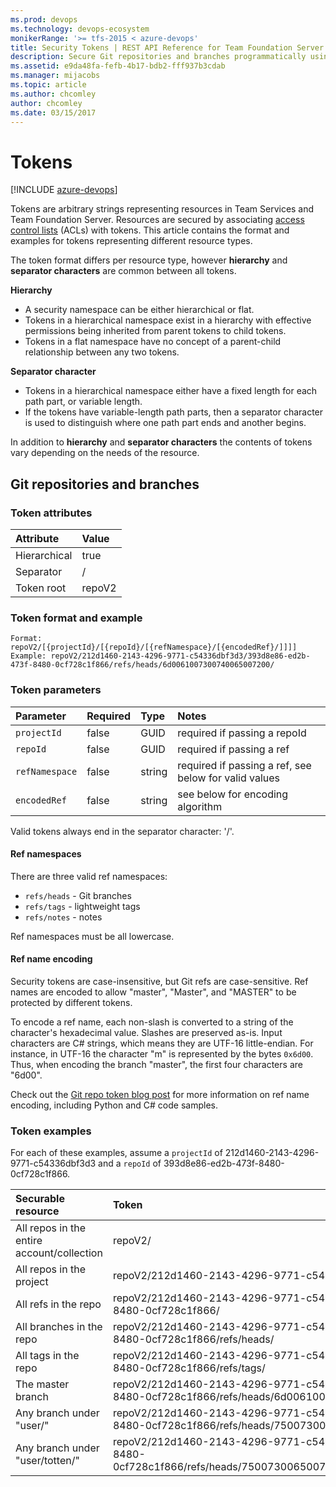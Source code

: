 ```yaml
---
ms.prod: devops
ms.technology: devops-ecosystem
monikerRange: '>= tfs-2015 < azure-devops'
title: Security Tokens | REST API Reference for Team Foundation Server
description: Secure Git repositories and branches programmatically using the REST APIs for Team Foundation Server.
ms.assetid: e9da48fa-fefb-4b17-bdb2-fff937b3cdab
ms.manager: mijacobs
ms.topic: article
ms.author: chcomley
author: chcomley
ms.date: 03/15/2017
---
```


# Tokens 

[!INCLUDE [azure-devops](../_data/azure-devops-message.md)]

Tokens are arbitrary strings representing resources in Team Services and Team Foundation Server. Resources are secured by 
associating [access control lists](./acls.md) (ACLs) with tokens. This article contains the format and examples for tokens representing different resource types.

The token format differs per resource type, however **hierarchy** and **separator characters** are common between all tokens.

<a name="hierarchy" />

**Hierarchy**
* A security namespace can be either hierarchical or flat.
* Tokens in a hierarchical namespace exist in a hierarchy with effective permissions being inherited from parent tokens to child tokens.
* Tokens in a flat namespace have no concept of a parent-child relationship between any two tokens.

<a name="separators" />

**Separator character**
* Tokens in a hierarchical namespace either have a fixed length for each path part, or variable length.
* If the tokens have variable-length path parts, then a separator character is used to distinguish where one path part ends and another begins.

In addition to **hierarchy** and **separator characters** the contents of tokens vary depending on the needs of the resource.

## Git repositories and branches

### Token attributes

| Attribute      | Value     |
|:--------------|:----------|
| Hierarchical  | true      |
| Separator     | /         |
| Token root    | repoV2    |

### Token format and example
```
Format: repoV2/[{projectId}/[{repoId}/[{refNamespace}/[{encodedRef}/]]]]
Example: repoV2/212d1460-2143-4296-9771-c54336dbf3d3/393d8e86-ed2b-473f-8480-0cf728c1f866/refs/heads/6d0061007300740065007200/
```

### Token parameters

| Parameter         | Required | Type     | Notes
|:------------------|:---------|:---------|:--------------------------------
| `projectId`         | false    | GUID     | required if passing a repoId
| `repoId`           | false    | GUID     | required if passing a ref
| `refNamespace`      | false    | string   | required if passing a ref, see below for valid values
| `encodedRef`        | false    | string   | see below for encoding algorithm

Valid tokens always end in the separator character: '/'.

#### Ref namespaces

There are three valid ref namespaces:
* `refs/heads` - Git branches
* `refs/tags` - lightweight tags
* `refs/notes` - notes

Ref namespaces must be all lowercase.

#### Ref name encoding

Security tokens are case-insensitive, but Git refs are case-sensitive.
Ref names are encoded to allow "master", "Master", and "MASTER" to be protected by different tokens.

To encode a ref name, each non-slash is converted to a string of the character's hexadecimal value.
Slashes are preserved as-is.
Input characters are C# strings, which means they are UTF-16 little-endian.
For instance, in UTF-16 the character "m" is represented by the bytes `0x6d00`.
Thus, when encoding the branch "master", the first four characters are "6d00".

Check out the [Git repo token blog post](https://devblogs.microsoft.com/devops/git-repo-tokens-for-the-security-service/) for more information on ref name encoding, including Python and C# code samples.

### Token examples

For each of these examples, assume a `projectId` of 212d1460-2143-4296-9771-c54336dbf3d3 and a `repoId` of 393d8e86-ed2b-473f-8480-0cf728c1f866.

| Securable resource       | Token
|:-------------------------|:--------------------------------
| All repos in the entire account/collection | repoV2/
| All repos in the project | repoV2/212d1460-2143-4296-9771-c54336dbf3d3/
| All refs in the repo     | repoV2/212d1460-2143-4296-9771-c54336dbf3d3/393d8e86-ed2b-473f-8480-0cf728c1f866/
| All branches in the repo | repoV2/212d1460-2143-4296-9771-c54336dbf3d3/393d8e86-ed2b-473f-8480-0cf728c1f866/refs/heads/
| All tags in the repo | repoV2/212d1460-2143-4296-9771-c54336dbf3d3/393d8e86-ed2b-473f-8480-0cf728c1f866/refs/tags/
| The master branch        | repoV2/212d1460-2143-4296-9771-c54336dbf3d3/393d8e86-ed2b-473f-8480-0cf728c1f866/refs/heads/6d0061007300740065007200/
| Any branch under "user/" | repoV2/212d1460-2143-4296-9771-c54336dbf3d3/393d8e86-ed2b-473f-8480-0cf728c1f866/refs/heads/7500730065007200/
| Any branch under "user/totten/" | repoV2/212d1460-2143-4296-9771-c54336dbf3d3/393d8e86-ed2b-473f-8480-0cf728c1f866/refs/heads/7500730065007200/74006f007400740065006e00/




